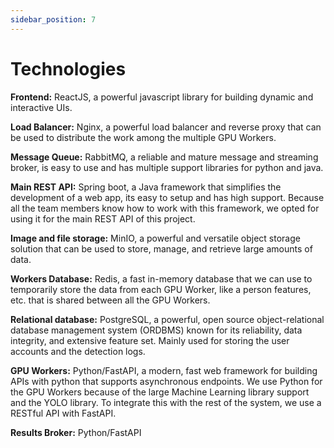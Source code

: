 ```yaml
---
sidebar_position: 7
---
```


# Technologies

**Frontend:** ReactJS, a powerful javascript library for building dynamic and interactive UIs.

**Load Balancer:** Nginx, a powerful load balancer and reverse proxy that can be used to distribute the work among the multiple GPU Workers.

**Message Queue:** RabbitMQ, a reliable and mature message and streaming broker, is easy to use and has multiple support libraries for python and java.

**Main REST API:** Spring boot, a Java framework that simplifies the development of a web app, its easy to setup and has high support. Because all the team members know how to work with this framework, we opted for using it for the main REST API of this project.

**Image and file storage:** MinIO, a powerful and versatile object storage solution that can be used to store, manage, and retrieve large amounts of data.

**Workers Database:** Redis, a fast in-memory database that we can use to temporarily store the data from each GPU Worker, like a person features, etc. that is shared between all the GPU Workers.

**Relational database:** PostgreSQL, a powerful, open source object-relational database management system (ORDBMS) known for its reliability, data integrity, and extensive feature set. Mainly used for storing the user accounts and the detection logs.

**GPU Workers:** Python/FastAPI, a modern, fast web framework for building APIs with python that supports asynchronous endpoints. We use Python for the GPU Workers because of the large Machine Learning library support and the YOLO library. To integrate this with the rest of the system, we use a RESTful API with FastAPI.

**Results Broker:** Python/FastAPI
